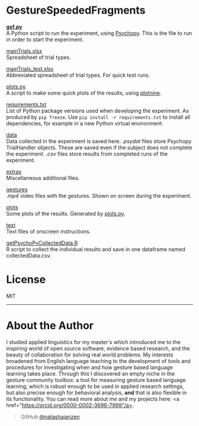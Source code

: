# GestureSpeededFragments

[**gsf.py**](gsf.py)  
A Python script to run the experiment, using [Psychopy](https://www.psychopy.org/). This is the file to run in order to start the experiment.

[mainTrials.xlsx](mainTrials.xlsx)  
Spreadsheet of trial types.

[mainTrials_test.xlsx](mainTrials_test.xlsx)  
Abbreviated spreadsheet of trial types. For quick test runs.

[plots.py](plots.py)  
A script to make some quick plots of the results, using [plotnine](https://plotnine.readthedocs.io/en/stable/).

[requirements.txt](requirements.txt)  
List of Python package versions used when developing the experiment. As produced by `pip freeze`. Use `pip install -r requirements.txt` to install all dependencies, for example in a new Python virtual environment.

[data](data)  
Data collected in the experiment is saved here. *.psydat* files store Psychopy TrialHandler objects. These are saved even if the subject does not complete the experiment. *.csv* files store results from completed runs of the experiment.

[extras](extras)  
Miscellaneous additional files.

[gestures](gestures)  
*.mp4* video files with the gestures. Shown on screen during the experiment.

[plots](plots)  
Some plots of the results. Generated by [plots.py](plots.py).

[text](text)  
Text files of onscreen instructions.

[getPsychoPyCollectedData.R](getPsychoPyCollectedData.R)  
R script to collect the individual results and save in one dataframe named collectedData.csv.

# License

MIT

---

# About the Author

I studied applied linguistics for my master's which introduced me to the inspiring world of open source software, evidence based research, and the beauty of collaboration for solving real world problems. My interests broadened from English language teaching to the development of tools and procedures for investigating when and how gesture based language learning takes place. Through this I discovered an empty niche in the gesture community toolbox: a tool for measuring gesture based language learning, which is robust enough to be used in applied research settings, but also precise enough for behavioral analysis, **and** that is also flexible in its functionality. You can read more about me and my projects here: <a href="https://orcid.org/0000-0002-3696-7999"/a>.

> GitHub [@natashajanzen](https://github.com/natashajanzen)
